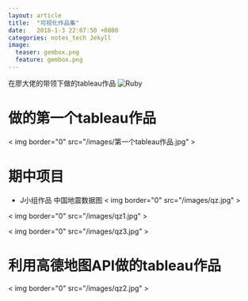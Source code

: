 ```yaml
---
layout: article
title:  "可视化作品集"
date:   2018-1-3 22:07:50 +0800
categories: notes_tech Jekyll
image:
  teaser: gembox.png
  feature: gembox.png
---
```

在廖大佬的带领下做的tableau作品
![Ruby](https://www.ruby-lang.org/images/header-ruby-logo.png)

# 做的第一个tableau作品
< img border="0" src="/images/第一个tableau作品.jpg" >

# 期中项目
* J小组作品 中国地震数据图
< img border="0" src="/images/qz.jpg" >

< img border="0" src="/images/qz1.jpg" >

< img border="0" src="/images/qz3.jpg" >

# 利用高德地图API做的tableau作品

< img border="0" src="/images/qz2.jpg" >

